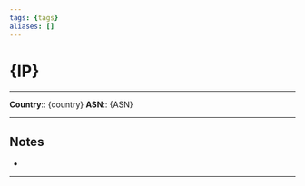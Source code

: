 ```yaml
---
tags: {tags}
aliases: []
---
```


# {IP}
----------
**Country**:: {country}
**ASN**:: {ASN}

----------
## Notes
- 
----------